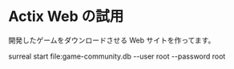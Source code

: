 # Actix Web の試用

開発したゲームをダウンロードさせる Web サイトを作ってます。

surreal start file:game-community.db --user root --password root
